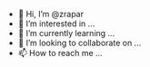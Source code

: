 - 👋 Hi, I’m @zrapar
- 👀 I’m interested in ...
- 🌱 I’m currently learning ...
- 💞️ I’m looking to collaborate on ...
- 📫 How to reach me ...

<!---
zrapar/zrapar is a ✨ special ✨ repository because its `README.md` (this file) appears on your GitHub profile.
You can click the Preview link to take a look at your changes.
--->
